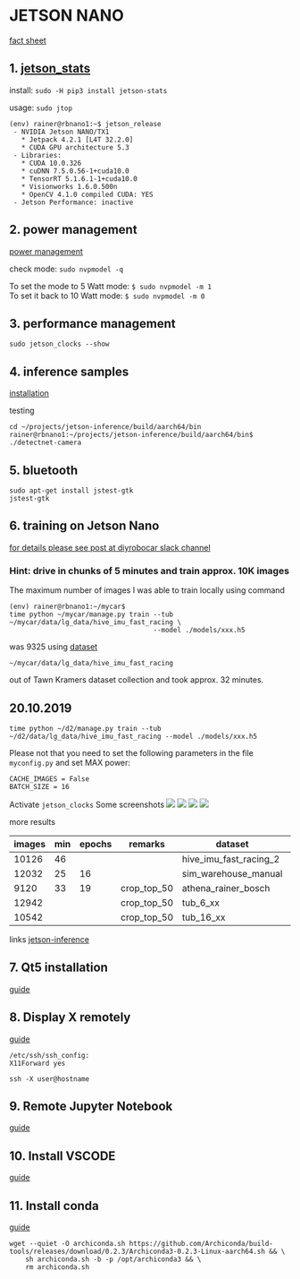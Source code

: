 # JETSON NANO
[fact sheet](https://elinux.org/Jetson_Nano)

## 1. [jetson_stats](https://github.com/rbonghi/jetson_stats) 
install: ```sudo -H pip3 install jetson-stats```

usage: ```sudo jtop```

```
(env) rainer@rbnano1:~$ jetson_release
 - NVIDIA Jetson NANO/TX1
   * Jetpack 4.2.1 [L4T 32.2.0]
   * CUDA GPU architecture 5.3
 - Libraries:
   * CUDA 10.0.326
   * cuDNN 7.5.0.56-1+cuda10.0
   * TensorRT 5.1.6.1-1+cuda10.0
   * Visionworks 1.6.0.500n
   * OpenCV 4.1.0 compiled CUDA: YES
 - Jetson Performance: inactive
```


## 2. power management
[power management](https://www.jetsonhacks.com/2019/04/10/jetson-nano-use-more-power)

check mode:
```sudo nvpmodel -q```

To set the mode to 5 Watt mode:
```$ sudo nvpmodel -m 1```
<br>
To set it back to 10 Watt mode:
```$ sudo nvpmodel -m 0```

## 3. performance management
```sudo jetson_clocks --show```

## 4. inference samples
[installation](https://thenewstack.io/tutorial-configure-nvidia-jetson-nano-as-an-ai-testbed/)

testing
```
cd ~/projects/jetson-inference/build/aarch64/bin
rainer@rbnano1:~/projects/jetson-inference/build/aarch64/bin$ ./detectnet-camera
```

## 5. bluetooth
```
sudo apt-get install jstest-gtk
jstest-gtk
```


## 6. training on Jetson Nano 
[for details please see post at diyrobocar slack channel](https://donkeycar.slack.com/archives/C4HR56WN6/p1569174142082900)

### Hint: drive in chunks of 5 minutes and train approx. 10K images ###


The maximum number of images I was able to train locally using command
```
(env) rainer@rbnano1:~/mycar$ 
time python ~/mycar/manage.py train --tub ~/mycar/data/lg_data/hive_imu_fast_racing \ 
                                    --model ./models/xxx.h5
```
was 9325 using [dataset](https://github.com/connected-autonomous-mobility/20-data)

```~/mycar/data/lg_data/hive_imu_fast_racing```

out of Tawn Kramers dataset collection and took approx. 32 minutes. 

## 20.10.2019
```
time python ~/d2/manage.py train --tub ~/d2/data/lg_data/hive_imu_fast_racing --model ./models/xxx.h5
```


Please not that you need to set the following parameters in the file ```myconfig.py``` and set MAX power:
```
CACHE_IMAGES = False
BATCH_SIZE = 16
```
Activate ```jetson_clocks```
Some screenshots
![](https://github.com/connected-autonomous-mobility/50-hardware/blob/master/images/training_on_jetson_nano.png)
![](https://github.com/connected-autonomous-mobility/50-hardware/blob/master/images/training_on_jetson_number.png)
![](https://github.com/connected-autonomous-mobility/50-hardware/blob/master/images/training_on_jetson_nano_time.png)
![](https://github.com/connected-autonomous-mobility/50-hardware/blob/master/images/training_on_jetson_nano_model_loss.png)

more results

|images | min   | epochs  | remarks     | dataset               | model      |
|-------|-------|---------|-------------|-----------------------|------------|
|10126 | 46     |         |             | hive_imu_fast_racing_2|            |
|12032 | 25     | 16      |             | sim_warehouse_manual  |            |
| 9120 | 33     | 19      | crop_top_50 | athena_rainer_bosch   |Athena_crop50.h5|
|12942 |        |         | crop_top_50 | tub_6_xx              | crash      |
|10542 |        |         | crop_top_50 | tub_16_xx             | crash      |

links
[jetson-inference](https://github.com/dusty-nv/jetson-inference)

## 7. Qt5 installation
[guide](https://devtalk.nvidia.com/default/topic/1056075/jetson-nano-and-qt5/)

## 8. Display X remotely
[guide](https://www.techotopia.com/index.php/Displaying_Ubuntu_Linux_Applications_Remotely_(X11_Forwarding))
```
/etc/ssh/ssh_config:
X11Forward yes
 
ssh -X user@hostname
```
## 9. Remote Jupyter Notebook
[guide](https://jupyter-notebook.readthedocs.io/en/stable/public_server.html)

## 10. Install VSCODE

[guide](https://code.headmelted.com/#linux-install-scripts)

## 11. Install conda

[guide](https://github.com/helmut-hoffer-von-ankershoffen/jetson/blob/master/workflow/deploy/ml-base/src/Dockerfile)

```
wget --quiet -O archiconda.sh https://github.com/Archiconda/build-tools/releases/download/0.2.3/Archiconda3-0.2.3-Linux-aarch64.sh && \
    sh archiconda.sh -b -p /opt/archiconda3 && \
    rm archiconda.sh
```

